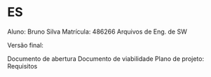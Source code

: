 # ES
 Aluno: Bruno Silva
 Matrícula: 486266
 Arquivos de Eng. de SW
 
 
 Versão final:
 
 Documento de abertura
 Documento de viabilidade
 Plano de projeto:
 Requisitos
 
